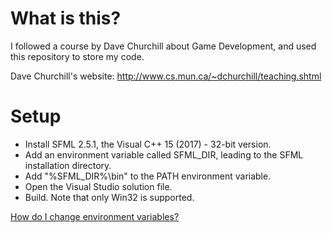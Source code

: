 # What is this?
I followed a course by Dave Churchill about Game Development, and used this repository to store my code.

Dave Churchill's website: http://www.cs.mun.ca/~dchurchill/teaching.shtml

# Setup
- Install SFML 2.5.1, the Visual C++ 15 (2017) - 32-bit version.
- Add an environment variable called SFML_DIR, leading to the SFML installation directory.
- Add "%SFML_DIR%\bin" to the PATH environment variable.
- Open the Visual Studio solution file.
- Build. Note that only Win32 is supported.

[How do I change environment variables?](https://www.computerhope.com/issues/ch000549.htm)
